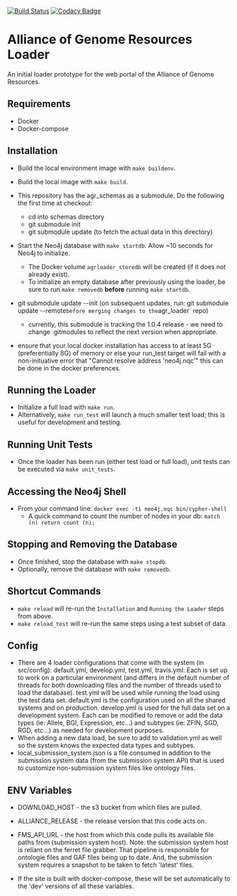 [![Build Status](https://travis-ci.org/alliance-genome/agr_loader.svg?branch=develop)](https://travis-ci.org/alliance-genome/agr_loader)
[![Codacy Badge](https://api.codacy.com/project/badge/Grade/5259a0e847c04c72a4a9c4f34fabfed5)](https://www.codacy.com/project/christabone/agr_loader/dashboard?utm_source=github.com&amp;utm_medium=referral&amp;utm_content=alliance-genome/agr_loader&amp;utm_campaign=Badge_Grade_Dashboard)


# Alliance of Genome Resources Loader
An initial loader prototype for the web portal of the Alliance of Genome
Resources.

## Requirements
- Docker
- Docker-compose

## Installation
- Build the local environment image with `make buildenv`.
- Build the local image with `make build`.
- This repository has the agr_schemas as a submodule. Do the following the first time at checkout:
  - cd into schemas directory
  - git submodule init
  - git submodule update (to fetch the actual data in this directory)
- Start the Neo4j database with `make startdb`. Allow ~10 seconds for Neo4j to initialize.
  - The Docker volume `agrloader_storedb` will be created (if it does not already exist).
  - To initialize an empty database after previously using the loader, be sure to run `make removedb` **before** running `make startdb`.

- git submodule update --init (on subsequent updates, run: git submodule update --remote` before merging changes to the `agr_loader` repo) 
  - currently, this submodule is tracking the 1.0.4 release - we need to change .gitmodules to reflect the next version when appropriate.

- ensure that your local docker installation has access to at least 5G (preferentially 8G) of memory or else your run_test target will fail with a non-inituative error that "Cannot resolve address 'neo4j.nqc'" this can be done in the docker preferences.   

## Running the Loader
- Initialize a full load with `make run`.
- Alternatively, `make run_test` will launch a much smaller test load; this is useful for development and testing.

## Running Unit Tests
- Once the loader has been run (either test load or full load), unit tests can be executed via `make unit_tests`.

## Accessing the Neo4j Shell
- From your command line: `docker exec -ti neo4j.nqc bin/cypher-shell`
  - A quick command to count the number of nodes in your db: `match (n) return count (n);`

## Stopping and Removing the Database
- Once finished, stop the database with `make stopdb`.
- Optionally, remove the database with `make removedb`.

## Shortcut Commands
- `make reload` will re-run the `Installation` and `Running the Loader` steps from above.
- `make reload_test` will re-run the same steps using a test subset of data.

## Config
- There are 4 loader configurations that come with the system (in src/config): default.yml, develop.yml, test.yml, travis.yml. Each is set up to work on a particular environment (and differs in the default number of threads for both downloading files and the number of threads used to load the database). test.yml will be used while running the load using the test data set.  default.yml is the configuration used on all the shared systems and on production.  develop.yml is used for the full data set on a development system.  Each can be modified to remove or add the data types (ie: Allele, BGI, Expression, etc...) and subtypes (ie: ZFIN, SGD, RGD, etc...) as needed for development purposes.  
- When adding a new data load, be sure to add to validation.yml as well so the system knows the expected data types and subtypes.
- local_submission_system.json is a file consumed in addition to the submission system data (from the submission system API) that is used to customize non-submission system files like ontology files.

## ENV Variables
- DOWNLOAD_HOST - the s3 bucket from which files are pulled.
- ALLIANCE_RELEASE - the release version that this code acts on.
- FMS_API_URL - the host from which this code pulls its available file paths from (submission system host).  Note: the submission system host is reliant on the ferret file grabber.  That pipeline is responsible for ontologie files and GAF files being up to date.  And, the submission system requires a snapshot to be taken to fetch 'latest' files.  

- If the site is built with docker-compose, these will be set automatically to the 'dev' versions of all these variables.